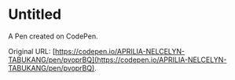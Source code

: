 # Untitled

A Pen created on CodePen.

Original URL: [https://codepen.io/APRILIA-NELCELYN-TABUKANG/pen/pvoprBQ](https://codepen.io/APRILIA-NELCELYN-TABUKANG/pen/pvoprBQ).

